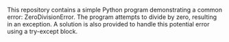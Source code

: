 This repository contains a simple Python program demonstrating a common error: ZeroDivisionError. The program attempts to divide by zero, resulting in an exception. A solution is also provided to handle this potential error using a try-except block.